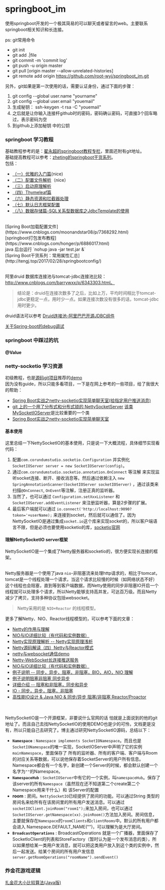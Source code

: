 # springboot_im
使用springboot开发的一个极其简易的可以聊天或者留言的web。主要联系springboot相关知识和长连接。

ps: git常用命令
- git init
- git add .|file
- git commit -m 'commit log'
- git push -u origin master
- git pull [origin master --allow-unrelated-histories]
- git remote add origin https://github.com/root-wyj/springboot_im.git

另外，git如果是第一次使用的话，需要认证身份，通过下面的步骤：
1. git config --global user.name "yourname"
2. git config --global user.email "youemail"
3. 生成秘钥： ssh-keygen -t rsa -C "youemail"
4. 之后就是让你输入连接杆github时的密码，密码确认密码，可直接3个回车略过，表示密码为空
5. 到github上添加秘钥 中的公钥

### springboot 学习教程
基础教程参考的是：[翟永超的springboot教程专栏](http://blog.didispace.com/categories/Spring-Boot/)，里面还附有git地址。<br>
基础提高教程可以参考：[zheting的springboot干货系列](http://www.cnblogs.com/zheting/category/966890.html)。<br>
包括：
- [（一）优雅的入门篇](http://www.cnblogs.com/zheting/p/6707032.html)(nice)
- [（二）配置文件解析](http://www.cnblogs.com/zheting/p/6707036.html)（nice）
- [（三）启动原理解析](http://www.cnblogs.com/zheting/p/6707035.html)
- [（四）Thymeleaf篇](http://www.cnblogs.com/zheting/p/6707037.html)
- [（六）静态资源和拦截器处理](http://www.cnblogs.com/zheting/p/6707040.html)
- [（七）默认日志框架配置](http://www.cnblogs.com/zheting/p/6707041.html)
- [（八）数据存储篇-SQL关系型数据库之JdbcTemplate的使用](http://www.cnblogs.com/zheting/p/6707042.html)

<br>
[Spring Boot加载配置文件](https://www.cnblogs.com/moonandstar08/p/7368292.html)<br>
[springboot打包发布教程](https://www.cnblogs.com/honger/p/6886017.html) <br>
java 后台运行 `nohup java -jar test.jar &` <br>
[Spring Boot干货系列：常用属性汇总](http://tengj.top/2017/02/28/springbootconfig/)<br><br>


阿里druid 数据库连接池与tomcat-jdbc连接池比较：http://www.cnblogs.com/barrywxx/p/6343303.html。
> 结论是：druid在连接次数多了之后，比如上万，平均时间相比于tomcat-jdbc更稳定一点，用时少一点。如果连接次数没有很多的话，tomcat-jdbc用时更少。

druid语法可以参考 [Druid连接池-阿里巴巴开源JDBC组件](http://blog.csdn.net/chenleixing/article/details/45003753)

[关于Spring-boot的debug调试](https://www.2cto.com/kf/201708/668239.html)

### springboot 中踩过的坑

#### @Value


### netty-socketio 学习资源
初级教程，也是[源码git项目](https://github.com/mrniko/netty-socketio)推荐的[demo](https://github.com/mrniko/netty-socketio-demo)<br>
因为没有guide，所以只能多看项目，一下是在网上参考的一些项目，给了我很大的帮助：
- [Spring Boot实战之netty-socketio实现简单聊天室(给指定用户推送消息)](http://blog.csdn.net/sun_t89/article/details/52060946)
- [git 上的一个用了分布式和分布式锁的 NettySocketServer](https://github.com/wangnamu/NettySocketioServer) [该类MySocketIOServer](https://github.com/wangnamu/NettySocketioServer/blob/master/NettySocketioServer/src/main/java/com/ufo/NettySocketioServer/MySocketIOServer.java)是比较重要的一个类
- [Spring Boot实战之netty-socketio实现简单聊天室](http://blog.csdn.net/sun_t89/article/details/52060946)

#### 基本使用
这里总结一下NettySocketIO的基本使用，只是说一下大概流程，具体细节实现看代码：

1. 配置`com.corundumstudio.socketio.Configuration` 并实例化 `SocketIOServer server = new SocketIOServer(config)`。
2. 通过`com.corundumstudio.socketio.annotation.OnConnect` 等注解 来实现监听socket连接、断开、接收消息等。然后通过依赖注入 `new SpringAnnotationScanner(SocketIOServer socketIOServer)` ，通过该类来扫描`@OnConnect`, `OnEvent`等注解，注册正真的监听器。
3. 当然了，也可以通过 `Configuration.setXxxListener` 和 `SocketIOServer.addEventListener` 来注册监听器，算是2步骤的扩展。
4. 最后客户端就可以通过 `io.connect('http://localhost:9090?token='+userName);` 来连接到socket，然后就可以通信了。因为NettySocketIO是通过集成`socket.io`这个库来实现socket的，所以客户端语言不限，但是必须也要使用socketio的库，[socketio官网](https://socket.io/)

#### 理解NettySocketIO server框架
NettySocketIO是一个集成了Netty服务器和socketio的，很方便实现长连接的框架。<br><br>

Netty服务器是一个使用了java `nio`-非阻塞流来处理http请求的，相比于tomcat，tomcat是一个线程处理一个请求，当这个请求比较慢的时候（如网络状态不好）这个线程也会阻塞，直到等到客户端数据，而Netty使用的同步非阻塞IO开启一个线程就可以处理多个请求，所以Netty能够支持高并发，可达百万级。而且Netty减少了拷贝，支持多种协议包括websocket。<br>

> Netty采用的是 `NIO+Reactor` 的线程模型。

更多了解Netty、NIO、Reactor线程模型的，可以参考下面的文章：<br>
- [Netty的作用与理解](https://www.zhihu.com/question/24322387)
- [NIO与IO详细比较（有代码和实例数据）](http://blog.csdn.net/sean417/article/details/69817690)
- [Netty实现原理解析 -- Netty实现原理浅析](http://www.importnew.com/15656.html)
- [Netty源码解读（四）Netty与Reactor模式](http://ifeve.com/netty-reactor-4/)
- [netty与websocket通信demo](http://blog.csdn.net/z69183787/article/details/52505163)
- [Netty-WebSocket长连接推送服务](http://blog.csdn.net/z69183787/article/details/52505249)
- [NIO与IO详细比较（有代码和实例数据）](http://blog.csdn.net/sean417/article/details/69817690)
- [例子说明 -- 同步，异步，阻塞，非阻塞，BIO，AIO，NIO 理解]()
- [例子说明阻塞非阻塞 同步异步](http://www.jianshu.com/p/e9c6690c0737)
- [详细介绍 -- 阻塞和非阻塞，同步和异步](https://www.cnblogs.com/George1994/p/6702084.html)
- [IO - 同步，异步，阻塞，非阻塞 ](http://blog.csdn.net/historyasamirror/article/details/5778378)
- [高性能IO设计 & Java NIO & 同步/异步 阻塞/非阻塞 Reactor/Proactor](https://www.cnblogs.com/charlesblc/p/6072827.html)

<br><br>
NettySocketIO是一个开源框架，非要说什么官网的话 怕就是上面说到的他的git地址了。而且自己去找NettySocketIO的使用DEMO也是少的可怜，文档更是没有，所以只能自己去研究了。博主通过研究NettySocketIO源码，总结以下：
- **`Namespace`** : `Namespace implements SocketIONamespace`。而且也是`SocketIONamespace`的唯一实现，SocketIOServer中声明了它的实例 `mainNamespace`，里面保存了 所有的监听器、所有的客户端、客户端与Room的对应关系等数据，可以说他保存着SocketServer的用户所有信息。Namespace都会有一个名字，新创建一个Server的时候，都会默认创建一个名字为`""`的Namespace。
- **`NamespaceHub`** : `SocketIOServer`中有它的一个实例，叫`namespaceHub`。保存了该server的所有`Namespace`（虽然现在还不知道第二个create第二个Namespace用来干什么）和 该Server的配置
- **room** : 房间。`NettySocketIO`已经提供了房间的功能。可以通过String 类型的房间名来给所有在该房间里的所有用户发送消息。可以通过 `socketIOClient.joinRoom("room1");`来加入房间，也可以通过`SocketIOServer.getNamespace(xx).joinRoom()`方法加入房间。房间信息，主要就保存在`Namespace`的`roomClients`和`clientRooms`中。默认的所有用户都会进入 Namespace.DEFAULT_NAME("")，可以理解为是大厅房间。
- **`BroadcastOperations`** : BroadcastOperations 就是一个广播器，里面保存了SocketIoClient的列表和StoreFactory（暂时认为是一个发布消息的类），所以如果想给某一类用户发消息，就可以把这类用户放入到这个类的实例中，然后一起发送。给某个房间的所有用户发信息`server.getRoomOperations("roomName").sendEvent()`


### 炸金花游戏逻辑
[扎金花大小比较算法(Java版)](http://blog.csdn.net/dobuy/article/details/31521609)
